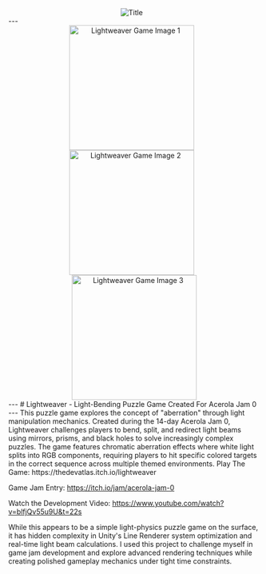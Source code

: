 <div align="center"> <img src="images/title.png" alt="Title" style="margin-right: 10px;"/> </div> --- <div align="center"> <img src="images/L1.png" alt="Lightweaver Game Image 1" width="250" style="margin-right: 10px;"/> <img src="images/L2.png" alt="Lightweaver Game Image 2" width="250" style="margin-right: 10px;"/> <img src="images/L3.png" alt="Lightweaver Game Image 3" width="250"/> </div> --- # Lightweaver - Light-Bending Puzzle Game Created For Acerola Jam 0 --- This puzzle game explores the concept of "aberration" through light manipulation mechanics. Created during the 14-day Acerola Jam 0, Lightweaver challenges players to bend, split, and redirect light beams using mirrors, prisms, and black holes to solve increasingly complex puzzles. The game features chromatic aberration effects where white light splits into RGB components, requiring players to hit specific colored targets in the correct sequence across multiple themed environments.
Play The Game: https://thedevatlas.itch.io/lightweaver

Game Jam Entry: https://itch.io/jam/acerola-jam-0

Watch the Development Video: https://www.youtube.com/watch?v=blfjQv55u9U&t=22s

While this appears to be a simple light-physics puzzle game on the surface, it has hidden complexity in Unity's Line Renderer system optimization and real-time light beam calculations. I used this project to challenge myself in game jam development and explore advanced rendering techniques while creating polished gameplay mechanics under tight time constraints.
